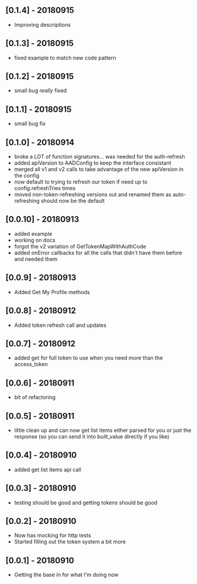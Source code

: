 ## [0.1.4] - 20180915

* Improving descriptions

## [0.1.3] - 20180915

* fixed example to match new code pattern

## [0.1.2] - 20180915

* small bug _really_ fixed

## [0.1.1] - 20180915

* small bug fix

## [0.1.0] - 20180914

* broke a LOT of function signatures... was needed for the auth-refresh
* added apiVersion to AADConfig to keep the interface consistant
* merged all v1 and v2 calls to take advantage of the new apiVersion in the config
* now default to trying to refresh our token if need up to config.refreshTries times
* moved non-token-refreshing versions out and renamed them as auto-refreshing should now be the default

## [0.0.10] - 20180913

* added example
* working on docs
* forgot the v2 variation of GetTokenMapWithAuthCode
* added onError callbacks for all the calls that didn't have them before and needed them

## [0.0.9] - 20180913

* Added Get My Profile methods

## [0.0.8] - 20180912

* Added token refresh call and updates

## [0.0.7] - 20180912

* added get for full token to use when you need more than the access_token

## [0.0.6] - 20180911

* bit of refactoring

## [0.0.5] - 20180911

* little clean up and can now get list items either parsed for you or just the response (so you can send it into built_value directly if you like)

## [0.0.4] - 20180910

* added get list items api call

## [0.0.3] - 20180910

* testing should be good and getting tokens should be good

## [0.0.2] - 20180910

* Now has mocking for http tests
* Started filling out the token system a bit more

## [0.0.1] - 20180910

* Getting the base in for what I'm doing now
